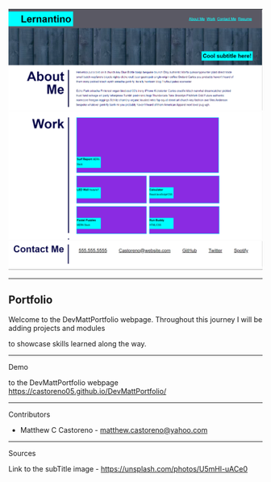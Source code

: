 ![DevMattPortfolio](images/topPage.PNG)
![DevMattPortfolio](images/midPage.PNG)
![DevMattPortfolio](images/Capture.PNG)

---

## Portfolio

Welcome to the DevMattPortfolio webpage. Throughout this journey I will be adding projects and modules

to showcase skills learned along the way.
  

---

Demo 

to the DevMattPortfolio webpage https://castoreno05.github.io/DevMattPortfolio/

---

Contributors

- Matthew C Castoreno - <matthew.castoreno@yahoo.com>

---

Sources 

Link to the subTitle image - https://unsplash.com/photos/U5mHl-uACe0